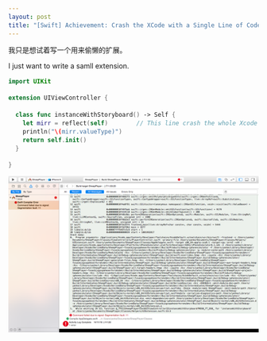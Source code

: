 ```yaml
---
layout: post
title: "[Swift] Achievement: Crash the XCode with a Single Line of Code"
---
```


我只是想试着写一个用来偷懒的扩展。

I just want to write a samll extension.

```swift
import UIKit

extension UIViewController {

  class func instanceWithStoryboard() -> Self {
    let mirr = reflect(self)        // This line crash the whole Xcode
    println("\(mirr.valueType)")
    return self.init()
  }

}
```

![image](/assets/images/swift-crash.png)
